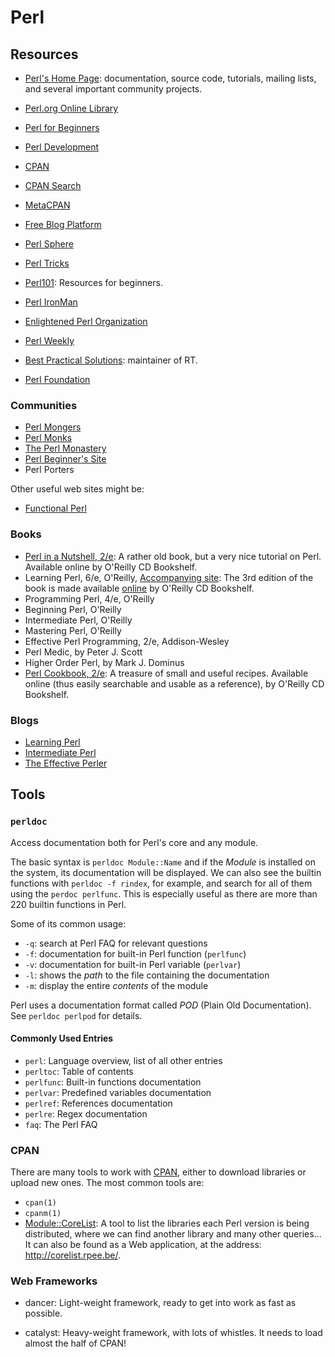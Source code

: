 Perl
====

Resources
---------

 - [Perl's Home Page](http://www.perl.org):  documentation, source code, tutorials,
   mailing lists, and several important community projects.

 - [Perl.org Online Library](https://www.perl.org/books/library.html)
 - [Perl for Beginners](http://learn.perl.org/faq/begineers.html)
 - [Perl Development](http://dev.perl.org)
 - [CPAN][cpan]
 - [CPAN Search](http://search.cpan.org)
 - [MetaCPAN](http://metacpan.org)
 - [Free Blog Platform](http://blogs.perl.org)
 - [Perl Sphere](http://perlsphere.net)
 - [Perl Tricks](http://PerlTricks.com)
 - [Perl101](http://perl101.org/): Resources for beginners.
 - [Perl IronMan](http://ironman.enlightenedperl.com)
 - [Enlightened Perl Organization](http://enlightenedperl.com)
 - [Perl Weekly](http://perlweekly.com)
 - [Best Practical Solutions](http://bestpractical.com):  maintainer of RT.
 - [Perl Foundation](http://perlfoundation.org)


[cpan]:		http://www.cpan.org

### Communities

 - [Perl Mongers](http://www.pm.org/)
 - [Perl Monks](http://perlmonks.org/)
 - [The Perl Monastery](http://www.perlmonks.org)
 - [Perl Beginner's Site](http://perl-begin.org/)
 - Perl Porters

Other useful web sites might be:

 - [Functional Perl](http://functional-perl.org/)

### Books

 - [Perl in a Nutshell, 2/e](https://docstore.mik.ua/orelly/perl4/perlnut/):
   A rather old book, but a very nice tutorial on Perl.
   Available online by O'Reilly CD Bookshelf.
 - Learning Perl, 6/e, O'Reilly, [Accompanying site](http://www.learning-perl.com):
   The 3rd edition of the book is made available
   [online](https://docstore.mik.ua/orelly/perl4/prog/)
   by O'Reilly CD Bookshelf.
 - Programming Perl, 4/e, O'Reilly
 - Beginning Perl, O'Reilly
 - Intermediate Perl, O'Reilly
 - Mastering Perl, O'Reilly
 - Effective Perl Programming, 2/e, Addison-Wesley
 - Perl Medic, by Peter J. Scott
 - Higher Order Perl, by Mark J. Dominus
 - [Perl Cookbook, 2/e](https://docstore.mik.ua/orelly/perl4/cook/):
   A treasure of small and useful recipes.  Available online (thus easily
   searchable and usable as a reference), by O'Reilly CD Bookshelf.

### Blogs

 - [Learning Perl](http://www.learning-perl.com/)
 - [Intermediate Perl](http://www.intermediateperl.com/)
 - [The Effective Perler](http://www.effectiveperlprogramming.com/)


Tools
-----

### `perldoc` ###

Access documentation both for Perl's core and any module.

The basic syntax is `perldoc Module::Name` and if the _Module_ is installed on
the system, its documentation will be displayed.  We can also see the builtin
functions with `perldoc -f rindex`, for example, and search for all of them
using the `perdoc perlfunc`.  This is especially useful as there are more than
220 builtin functions in Perl.

Some of its common usage:

 - `-q`:	search at Perl FAQ for relevant questions
 - `-f`:	documentation for built-in Perl function (`perlfunc`)
 - `-v`:	documentation for built-in Perl variable (`perlvar`)
 - `-l`:	shows the *path* to the file containing the documentation
 - `-m`:	display the entire *contents* of the module

Perl uses a documentation format called *POD* (Plain Old Documentation).
See `perldoc perlpod` for details.

#### Commonly Used Entries ####

 - `perl`:	Language overview, list of all other entries
 - `perltoc`:	Table of contents
 - `perlfunc`:	Built-in functions documentation
 - `perlvar`:	Predefined variables documentation
 - `perlref`:	References documentation
 - `perlre`:	Regex documentation
 - `faq`:	The Perl FAQ


### CPAN ###

There are many tools to work with [CPAN][cpan], either to download libraries or
upload new ones.  The most common tools are:

 - `cpan(1)`
 - `cpanm(1)`
 - [Module::CoreList](https://metacpan.org/module/Module::CoreList):
   A tool to list the libraries each Perl version is being distributed,
   where we can find another library and many other queries...
   It can also be found as a Web application, at the address:
   <http://corelist.rpee.be/>.


### Web Frameworks ###

 - dancer:
   Light-weight framework, ready to get into work as fast as possible.

 - catalyst:
   Heavy-weight framework, with lots of whistles.  It needs to load almost
   the half of CPAN!
